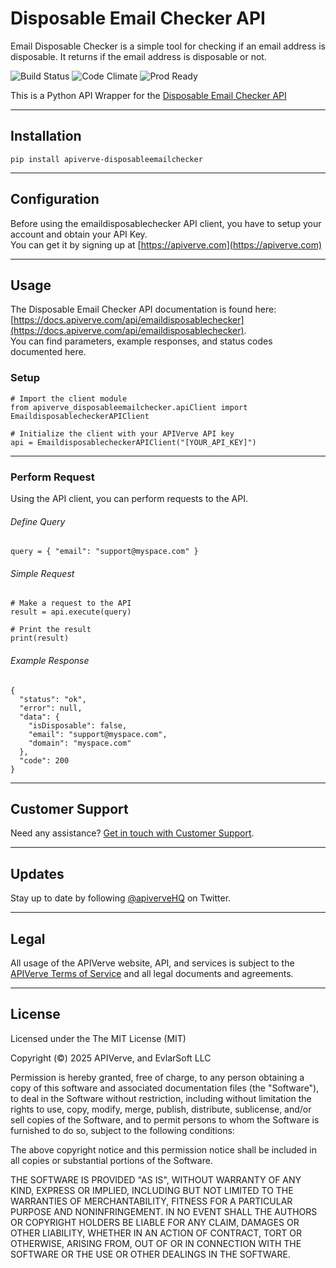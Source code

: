 Disposable Email Checker API
============

Email Disposable Checker is a simple tool for checking if an email address is disposable. It returns if the email address is disposable or not.

![Build Status](https://img.shields.io/badge/build-passing-green)
![Code Climate](https://img.shields.io/badge/maintainability-B-purple)
![Prod Ready](https://img.shields.io/badge/production-ready-blue)

This is a Python API Wrapper for the [Disposable Email Checker API](https://apiverve.com/marketplace/api/emaildisposablechecker)

---

## Installation
	pip install apiverve-disposableemailchecker

---

## Configuration

Before using the emaildisposablechecker API client, you have to setup your account and obtain your API Key.  
You can get it by signing up at [https://apiverve.com](https://apiverve.com)

---

## Usage

The Disposable Email Checker API documentation is found here: [https://docs.apiverve.com/api/emaildisposablechecker](https://docs.apiverve.com/api/emaildisposablechecker).  
You can find parameters, example responses, and status codes documented here.

### Setup

```
# Import the client module
from apiverve_disposableemailchecker.apiClient import EmaildisposablecheckerAPIClient

# Initialize the client with your APIVerve API key
api = EmaildisposablecheckerAPIClient("[YOUR_API_KEY]")
```

---


### Perform Request
Using the API client, you can perform requests to the API.

###### Define Query

```
query = { "email": "support@myspace.com" }
```

###### Simple Request

```
# Make a request to the API
result = api.execute(query)

# Print the result
print(result)
```

###### Example Response

```
{
  "status": "ok",
  "error": null,
  "data": {
    "isDisposable": false,
    "email": "support@myspace.com",
    "domain": "myspace.com"
  },
  "code": 200
}
```

---

## Customer Support

Need any assistance? [Get in touch with Customer Support](https://apiverve.com/contact).

---

## Updates
Stay up to date by following [@apiverveHQ](https://twitter.com/apiverveHQ) on Twitter.

---

## Legal

All usage of the APIVerve website, API, and services is subject to the [APIVerve Terms of Service](https://apiverve.com/terms) and all legal documents and agreements.

---

## License
Licensed under the The MIT License (MIT)

Copyright (&copy;) 2025 APIVerve, and EvlarSoft LLC

Permission is hereby granted, free of charge, to any person obtaining a copy of this software and associated documentation files (the "Software"), to deal in the Software without restriction, including without limitation the rights to use, copy, modify, merge, publish, distribute, sublicense, and/or sell copies of the Software, and to permit persons to whom the Software is furnished to do so, subject to the following conditions:

The above copyright notice and this permission notice shall be included in all copies or substantial portions of the Software.

THE SOFTWARE IS PROVIDED "AS IS", WITHOUT WARRANTY OF ANY KIND, EXPRESS OR IMPLIED, INCLUDING BUT NOT LIMITED TO THE WARRANTIES OF MERCHANTABILITY, FITNESS FOR A PARTICULAR PURPOSE AND NONINFRINGEMENT. IN NO EVENT SHALL THE AUTHORS OR COPYRIGHT HOLDERS BE LIABLE FOR ANY CLAIM, DAMAGES OR OTHER LIABILITY, WHETHER IN AN ACTION OF CONTRACT, TORT OR OTHERWISE, ARISING FROM, OUT OF OR IN CONNECTION WITH THE SOFTWARE OR THE USE OR OTHER DEALINGS IN THE SOFTWARE.